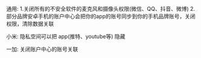 通用:
  1.关闭所有的不安全软件的麦克风和摄像头权限(微信、QQ、抖音、微博)
  2.部分品牌安卓手机的账户中心会把你的app的账号同步到你的手机品牌账号，关闭权限，清除数据关联
  
小米:
  隐私空间可以把 app(推特、youtube等) 隐藏
  
一加:
  关闭账户中心的账号关联

